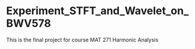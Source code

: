 # Experiment_STFT_and_Wavelet_on_BWV578
This is the final project for course MAT 271 Harmonic Analysis
